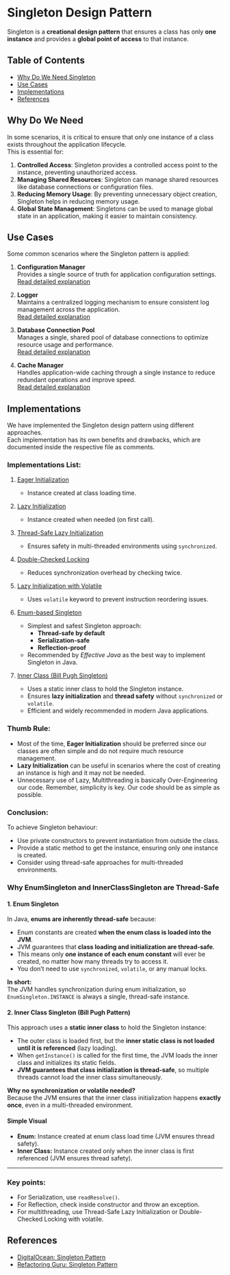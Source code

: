 # Singleton Design Pattern

Singleton is a **creational design pattern** that ensures a class has only **one instance** and provides a **global point of access** to that instance.

## Table of Contents
- [Why Do We Need Singleton](#why-do-we-need-singleton)
- [Use Cases](#use-cases)
- [Implementations](#implementations)
- [References](#references)

## Why Do We Need 
In some scenarios, it is critical to ensure that only one instance of a class exists throughout the application lifecycle.  
This is essential for:
1. **Controlled Access**: Singleton provides a controlled access point to the instance, preventing unauthorized access.
2. **Managing Shared Resources**: Singleton can manage shared resources like database connections or configuration files.
3. **Reducing Memory Usage**: By preventing unnecessary object creation, Singleton helps in reducing memory usage.
3. **Global State Management**: Singletons can be used to manage global state in an application, making it easier to maintain consistency.

## Use Cases
Some common scenarios where the Singleton pattern is applied:

1. **Configuration Manager**  
   Provides a single source of truth for application configuration settings.  
   [Read detailed explanation](singleton_use_cases.md#1-configuration-manager)

2. **Logger**  
   Maintains a centralized logging mechanism to ensure consistent log management across the application.  
   [Read detailed explanation](singleton_use_cases.md#2-logger)

3. **Database Connection Pool**  
   Manages a single, shared pool of database connections to optimize resource usage and performance.  
   [Read detailed explanation](singleton_use_cases.md#3-database-connection-pool)

4. **Cache Manager**  
   Handles application-wide caching through a single instance to reduce redundant operations and improve speed.  
   [Read detailed explanation](singleton_use_cases.md#4-cache-manager)


## Implementations

We have implemented the Singleton design pattern using different approaches.  
Each implementation has its own benefits and drawbacks, which are documented inside the respective file as comments.

### Implementations List:
1. [Eager Initialization](EagerSingleton.java)  
   - Instance created at class loading time.

2. [Lazy Initialization](LazySingleton.java)  
   - Instance created when needed (on first call).

3. [Thread-Safe Lazy Initialization](ThreadSafeLazySingleton.java)  
   - Ensures safety in multi-threaded environments using `synchronized`.

4. [Double-Checked Locking](DoubleCheckedLockingSingleton.java)  
   - Reduces synchronization overhead by checking twice.

5. [Lazy Initialization with Volatile](VolatileLazySingleton.java)  
   - Uses `volatile` keyword to prevent instruction reordering issues.

6. [Enum-based Singleton](EnumSingleton.java)  
   - Simplest and safest Singleton approach:
     - **Thread-safe by default**
     - **Serialization-safe**
     - **Reflection-proof**
   - Recommended by *Effective Java* as the best way to implement Singleton in Java.

7. [Inner Class (Bill Pugh Singleton)](InnerClassSingleton.java)  
   - Uses a static inner class to hold the Singleton instance.
   - Ensures **lazy initialization** and **thread safety** without `synchronized` or `volatile`.
   - Efficient and widely recommended in modern Java applications.


### Thumb Rule:
- Most of the time, **Eager Initialization** should be preferred since our classes are often simple and do not require much resource management.
- **Lazy Initialization** can be useful in scenarios where the cost of creating an instance is high and it may not be needed.
- Unnecessary use of Lazy, Multithreading is basically Over-Engineering our code. Remember, simplicity is key. Our code should be as simple as possible.

### Conclusion:
To achieve Singleton behaviour:
- Use private constructors to prevent instantiation from outside the class.
- Provide a static method to get the instance, ensuring only one instance is created.
- Consider using thread-safe approaches for multi-threaded environments.

### Why EnumSingleton and InnerClassSingleton are Thread-Safe

#### 1. Enum Singleton
In Java, **enums are inherently thread-safe** because:
- Enum constants are created **when the enum class is loaded into the JVM**.
- JVM guarantees that **class loading and initialization are thread-safe**.
- This means only **one instance of each enum constant** will ever be created, no matter how many threads try to access it.
- You don’t need to use `synchronized`, `volatile`, or any manual locks.

**In short:**  
The JVM handles synchronization during enum initialization, so `EnumSingleton.INSTANCE` is always a single, thread-safe instance.


#### 2. Inner Class Singleton (Bill Pugh Pattern)
This approach uses a **static inner class** to hold the Singleton instance:
- The outer class is loaded first, but the **inner static class is not loaded until it is referenced** (lazy loading).
- When `getInstance()` is called for the first time, the JVM loads the inner class and initializes its static fields.
- **JVM guarantees that class initialization is thread-safe**, so multiple threads cannot load the inner class simultaneously.

**Why no synchronization or volatile needed?**  
Because the JVM ensures that the inner class initialization happens **exactly once**, even in a multi-threaded environment.


#### Simple Visual
- **Enum:** Instance created at enum class load time (JVM ensures thread safety).
- **Inner Class:** Instance created only when the inner class is first referenced (JVM ensures thread safety).

---

### Key points:
- For Serialization, use `readResolve()`.
- For Reflection, check inside constructor and throw an exception.
- For multithreading, use Thread-Safe Lazy Initialization or Double-Checked Locking with volatile.

## References
- [DigitalOcean: Singleton Pattern](https://www.digitalocean.com/community/tutorials/java-singleton-design-pattern-best-practices-examples)
- [Refactoring Guru: Singleton Pattern](https://refactoring.guru/design-patterns/singleton)